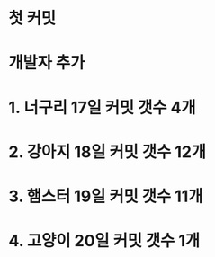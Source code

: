 # 첫 커밋

# 개발자 추가

# 1. 너구리 17일 커밋 갯수 4개

# 2. 강아지 18일 커밋 갯수 12개

# 3. 햄스터 19일 커밋 갯수 11개

# 4. 고양이 20일 커밋 갯수 1개
